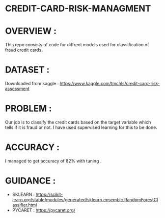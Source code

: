 # CREDIT-CARD-RISK-MANAGMENT

# OVERVIEW :

This repo consists of code for diffrent models used for classification of fraud credit cards.

# DATASET :

Downloaded from kaggle : https://www.kaggle.com/tmchls/credit-card-risk-assessment

# PROBLEM : 

Our job is to classify the credit cards based on the target variable which tells if it is fraud or not.
I have used supervised learning for this to be done.


# ACCURACY :

I managed to get accuracy of 82% with tuning .

# GUIDANCE : 
* SKLEARN : https://scikit-learn.org/stable/modules/generated/sklearn.ensemble.RandomForestClassifier.html
* PYCARET : https://pycaret.org/

